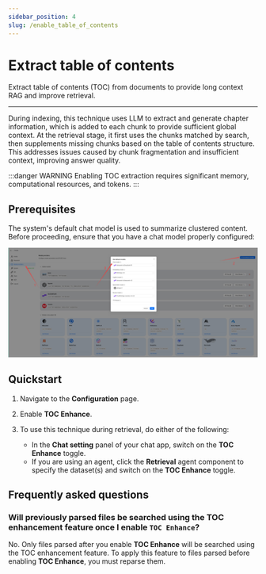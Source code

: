 ```yaml
---
sidebar_position: 4
slug: /enable_table_of_contents
---
```


# Extract table of contents

Extract table of contents (TOC) from documents to provide long context RAG and improve retrieval.

---

During indexing, this technique uses LLM to extract and generate chapter information, which is added to each chunk to provide sufficient global context. At the retrieval stage, it first uses the chunks matched by search, then supplements missing chunks based on the table of contents structure. This addresses issues caused by chunk fragmentation and insufficient context, improving answer quality.

:::danger WARNING
Enabling TOC extraction requires significant memory, computational resources, and tokens.
:::

## Prerequisites

The system's default chat model is used to summarize clustered content. Before proceeding, ensure that you have a chat model properly configured:

![Set default models](https://raw.githubusercontent.com/infiniflow/ragflow-docs/main/images/set_default_models.jpg)

## Quickstart

1. Navigate to the **Configuration** page.

2. Enable **TOC Enhance**.

3. To use this technique during retrieval, do either of the following:
   
   - In the **Chat setting** panel of your chat app, switch on the **TOC Enhance** toggle.
   - If you are using an agent, click the **Retrieval** agent component to specify the dataset(s) and switch on the **TOC Enhance** toggle.

## Frequently asked questions

### Will previously parsed files be searched using the TOC enhancement feature once I enable `TOC Enhance`?

No. Only files parsed after you enable **TOC Enhance** will be searched using the TOC enhancement feature. To apply this feature to files parsed before enabling **TOC Enhance**, you must reparse them.